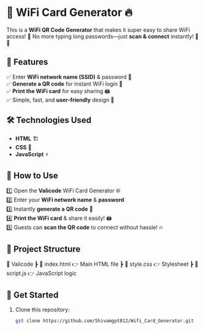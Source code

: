 # 🚀  WiFi Card Generator 🔥  

This is a **WiFi QR Code Generator** that makes it super easy to share WiFi access! 📶 No more typing long passwords—just **scan & connect** instantly! 📸✨  

## 📌 Features  
✅ Enter **WiFi network name (SSID)** & password 🔑  
✅ **Generate a QR code** for instant WiFi login 📸  
✅ **Print the WiFi card** for easy sharing 🖨️  
✅ Simple, fast, and **user-friendly** design 🚀  

## 🛠️ Technologies Used  
- **HTML** 🏗️  
- **CSS** 🎨  
- **JavaScript** ⚡  

## 🎯 How to Use  
1️⃣ Open the **Valicode** WiFi Card Generator 🌐  
2️⃣ Enter your **WiFi network name** & **password**  
3️⃣ Instantly **generate a QR code** 📸  
4️⃣ **Print the WiFi card** & share it easily! 🖨️  
5️⃣ Guests can **scan the QR code** to connect without hassle! 🔥  

## 📂 Project Structure  
📂 Valicode
┣ 📜 index.html 👉 Main HTML file
┣ 📜 style.css 👉 Stylesheet
┣ 📜 script.js 👉 JavaScript logic


## 🚀 Get Started  
1. Clone this repository:  
   ```bash
   git clone https://github.com/Shivamgpt812/Wifi_Card_Generator.git
